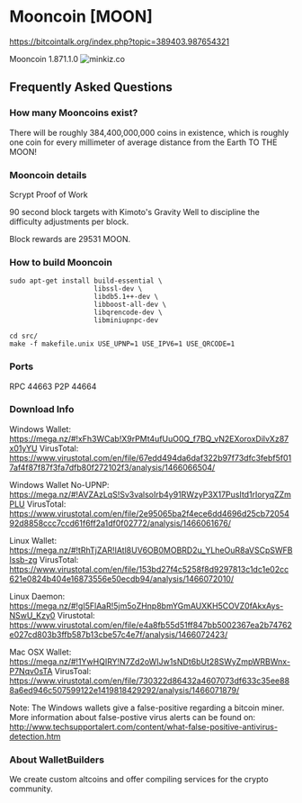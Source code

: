 # Mooncoin [MOON]
https://bitcointalk.org/index.php?topic=389403.987654321

Mooncoin 1.871.1.0 ![minkiz.co](http://minkiz.co/img/assets/minkiz.png) 

## Frequently Asked Questions

### How many Mooncoins exist?
There will be roughly 384,400,000,000 coins in existence, which is roughly one coin for every millimeter of average distance from the Earth TO THE MOON!

### Mooncoin details
Scrypt Proof of Work

90 second block targets with Kimoto's Gravity Well to discipline the difficulty adjustments per block.

Block rewards are 29531 MOON.

### How to build Mooncoin

    sudo apt-get install build-essential \
                         libssl-dev \
                         libdb5.1++-dev \
                         libboost-all-dev \
                         libqrencode-dev \
                         libminiupnpc-dev

    cd src/
    make -f makefile.unix USE_UPNP=1 USE_IPV6=1 USE_QRCODE=1

### Ports
RPC 44663
P2P 44664

### Download Info

Windows Wallet: https://mega.nz/#!xFh3WCab!X9rPMt4ufUuO0Q_f7BQ_vN2EXoroxDilvXz87x01yYU
VirusTotal: https://www.virustotal.com/en/file/67edd494da6daf322b97f73dfc3febf5f017af4f87f87f3fa7dfb80f272102f3/analysis/1466066504/

Windows Wallet No-UPNP: https://mega.nz/#!AVZAzLqS!Sv3valsoIrb4y91RWzyP3X17PusItd1rIoryqZZmPLU
VirusTotal: https://www.virustotal.com/en/file/2e95065ba2f4ece6dd4696d25cb7205492d8858ccc7ccd61f6ff2a1df0f02772/analysis/1466061676/

Linux Wallet: https://mega.nz/#!tRhTjZAR!IAtl8UV6OB0MOBRD2u_YLheOuR8aVSCpSWFBIssb-zg
VirusTotal: https://www.virustotal.com/en/file/153bd27f4c5258f8d9297813c1dc1e02cc621e0824b404e16873556e50ecdb94/analysis/1466072010/

Linux Daemon: https://mega.nz/#!gI5FlAaR!5jm5oZHnp8bmYGmAUXKH5COVZ0fAkxAys-NSwU_Kzy0
Virustotal: https://www.virustotal.com/en/file/e4a8fb55d51ff847bb5002367ea2b74762e027cd803b3ffb587b13cbe57c4e7f/analysis/1466072423/
 
Mac OSX Wallet: https://mega.nz/#!1YwHQIRY!N7Zd2oWIJw1sNDt6bUt28SWyZmpWRBWnx-P7Nqv0sTA
VirusToal: https://www.virustotal.com/en/file/730322d86432a4607073df633c35ee888a6ed946c507599122e1419818429292/analysis/1466071879/

Note: The Windows wallets give a false-positive regarding a bitcoin miner.
More information about false-postive virus alerts can be found on: http://www.techsupportalert.com/content/what-false-positive-antivirus-detection.htm

### About WalletBuilders

We create custom altcoins and offer compiling services for the crypto community.